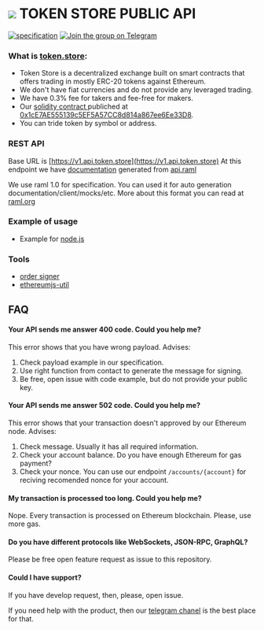 # <img src="https://avatars2.githubusercontent.com/u/29560114?s=24&v=4"> TOKEN STORE PUBLIC  API

[![specification](https://img.shields.io/badge/raml-1.0-blue.svg)](https://github.com/raml-org/raml-spec/blob/master/versions/raml-10/raml-10.md/)
[![Join the group on Telegram](https://img.shields.io/badge/telegram-@thetokenstore-32a2da.svg)](https://telegram.me/thetokenstore)


### What is [token.store](https://token.store):

- Token Store is a decentralized exchange built on smart contracts that offers trading in mostly ERC-20 tokens against Ethereum.
- We don't have fiat currencies and do not provide any leveraged trading.
- We have 0.3% fee for takers and fee-free for makers.
- Our [solidity contract ](https://github.com/tokenstore/contract) publiched at [0x1cE7AE555139c5EF5A57CC8d814a867ee6Ee33D8](https://etherscan.io/address/0x1ce7ae555139c5ef5a57cc8d814a867ee6ee33d8#code).
- You can tride token by symbol or address.

### REST API

Base URL is [https://v1.api.token.store](https://v1.api.token.store) At this endpoint we have [documentation](https://v1.api.token.store) generated from  [api.raml](api.raml)

We use raml 1.0 for specification. You can used it for auto generation documentation/client/mocks/etc. More about this format you can read at [raml.org](https://raml.org/)

### Example of usage

- Example for [node.js](bots-example/js/)

### Tools

- [order signer](https://www.npmjs.com/package/@token.store/ethjs-order-signer)
- [ethereumjs-util](https://www.npmjs.com/package/ethereumjs-util)

## FAQ

#### Your API sends me answer 400 code. Could you help me?

This error shows that you have wrong payload. Advises:

1. Check payload example in our specification.
2. Use right function from contact to generate the message for signing.
3. Be free, open issue with code example, but do not provide your public key.

#### Your API sends me answer 502 code. Could you help me?

This error shows that your transaction doesn't approved by our Ethereum node. Advises:

1. Check message. Usually it has all required information.
2. Check your account balance. Do you have enough Ethereum for gas payment?
3. Check your nonce. You can use our endpoint `/accounts/{account}` for reciving recomended nonce for your account.

#### My transaction is processed too long. Could you help me?

Nope. Every transaction is processed on Ethereum blockchain. Please, use more gas.

#### Do you have different protocols like WebSockets, JSON-RPC, GraphQL?

Please be free open feature request as issue to this repository.

#### Could I have support?

If you have develop request, then, please, open issue.

If you need help with the product, then our [telegram chanel](https://telegram.me/thetokenstore) is the best place for that.
